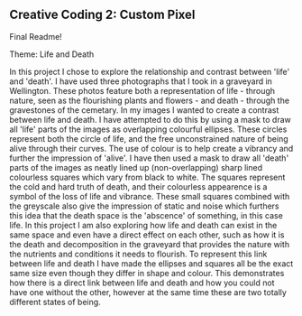 ## Creative Coding 2: Custom Pixel

Final Readme!

Theme: Life and Death

In this project I chose to explore the relationship and contrast between 'life' and 'death'. I have used three photographs that I took in a graveyard in Wellington. These photos feature both a representation of life - through nature, seen as the flourishing plants and flowers - and death - through the gravestones of the cemetary.
In my images I wanted to create a contrast between life and death. I have attempted to do this by using a mask to draw all 'life' parts of the images as overlapping colourful ellipses. These circles represent both the circle of life, and the free unconstrained nature of being alive through their curves. The use of colour is to help create a vibrancy and further the impression of 'alive'. I have then used a mask to draw all 'death' parts of the images as neatly lined up (non-overlapping) sharp lined colourless squares which vary from black to white. The squares represent the cold and hard truth of death, and their colourless appearence is a symbol of the loss of life and vibrance. These small squares combined with the greyscale also give the impression of static and noise which furthers this idea that the death space is the 'abscence' of something, in this case life.
In this project I am also exploring how life and death can exist in the same space and even have a direct effect on each other, such as how it is the death and decomposition in the graveyard that provides the nature with the nutrients and conditions it needs to flourish. To represent this link between life and death I have made the ellipses and squares all be the exact same size even though they differ in shape and colour. This demonstrates how there is a direct link between life and death and how you could not have one without the other, however at the same time these are two totally different states of being. 
